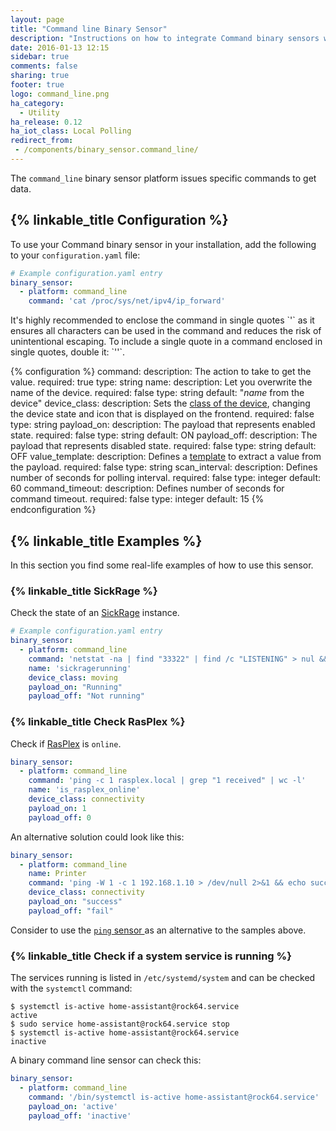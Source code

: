 ```yaml
---
layout: page
title: "Command line Binary Sensor"
description: "Instructions on how to integrate Command binary sensors within Home Assistant."
date: 2016-01-13 12:15
sidebar: true
comments: false
sharing: true
footer: true
logo: command_line.png
ha_category:
  - Utility
ha_release: 0.12
ha_iot_class: Local Polling
redirect_from:
 - /components/binary_sensor.command_line/
---
```


The `command_line` binary sensor platform issues specific commands to get data.

## {% linkable_title Configuration %}

To use your Command binary sensor in your installation, add the following to your `configuration.yaml` file:

```yaml
# Example configuration.yaml entry
binary_sensor:
  - platform: command_line
    command: 'cat /proc/sys/net/ipv4/ip_forward'
```
<p class='note'>
It's highly recommended to enclose the command in single quotes `'` as it ensures all characters can be used in the command and reduces the risk of unintentional escaping. To include a single quote in a command enclosed in single quotes, double it: `''`.
</p>

{% configuration %}
command:
  description: The action to take to get the value.
  required: true
  type: string
name:
  description: Let you overwrite the name of the device.
  required: false
  type: string
  default: "*name* from the device"
device_class:
  description: Sets the [class of the device](https://developers.home-assistant.io/docs/en/entity_binary_sensor.html#available-device-classes), changing the device state and icon that is displayed on the frontend.
  required: false
  type: string
payload_on:
  description: The payload that represents enabled state.
  required: false
  type: string
  default: ON
payload_off:
  description: The payload that represents disabled state.
  required: false
  type: string
  default: OFF
value_template:
  description: Defines a [template](/docs/configuration/templating/#processing-incoming-data) to extract a value from the payload.
  required: false
  type: string
scan_interval:
  description: Defines number of seconds for polling interval.
  required: false
  type: integer
  default: 60
command_timeout:
  description: Defines number of seconds for command timeout.
  required: false
  type: integer
  default: 15
{% endconfiguration %}

## {% linkable_title Examples %}

In this section you find some real-life examples of how to use this sensor.

### {% linkable_title SickRage %}

Check the state of an [SickRage](https://github.com/sickragetv/sickrage) instance.

```yaml
# Example configuration.yaml entry
binary_sensor:
  - platform: command_line
    command: 'netstat -na | find "33322" | find /c "LISTENING" > nul && (echo "Running") || (echo "Not running")'
    name: 'sickragerunning'
    device_class: moving
    payload_on: "Running"
    payload_off: "Not running"
```

### {% linkable_title Check RasPlex %}

Check if [RasPlex](http://www.rasplex.com/) is `online`.

```yaml
binary_sensor:
  - platform: command_line
    command: 'ping -c 1 rasplex.local | grep "1 received" | wc -l'
    name: 'is_rasplex_online'
    device_class: connectivity
    payload_on: 1
    payload_off: 0
```

An alternative solution could look like this:

```yaml
binary_sensor:
  - platform: command_line
    name: Printer
    command: 'ping -W 1 -c 1 192.168.1.10 > /dev/null 2>&1 && echo success || echo fail'
    device_class: connectivity
    payload_on: "success"
    payload_off: "fail"
```

Consider to use the [`ping` sensor ](/components/binary_sensor.ping/) as an alternative to the samples above.

### {% linkable_title Check if a system service is running %}

The services running is listed in `/etc/systemd/system` and can be checked with the `systemctl` command:

```
$ systemctl is-active home-assistant@rock64.service
active
$ sudo service home-assistant@rock64.service stop
$ systemctl is-active home-assistant@rock64.service
inactive
```

A binary command line sensor can check this:

```yaml
binary_sensor:
  - platform: command_line
    command: '/bin/systemctl is-active home-assistant@rock64.service'
    payload_on: 'active'
    payload_off: 'inactive'
```
